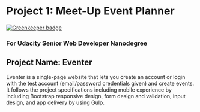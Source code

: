 # Project 1: Meet-Up Event Planner

[![Greenkeeper badge](https://badges.greenkeeper.io/PatNeedham/Meetup-Event-Planner.svg)](https://greenkeeper.io/)

### For Udacity Senior Web Developer Nanodegree

## Project Name: Eventer
Eventer is a single-page website that lets you create an account or login with the test account (email/password credentials given) and create events. It follows the project specifications including mobile experience by including Bootstrap responsive design, form design and validation, input design, and app delivery by using Gulp.